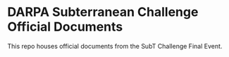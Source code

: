 # DARPA Subterranean Challenge Official Documents

This repo houses official documents from the SubT Challenge Final Event.